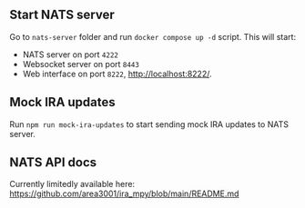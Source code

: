 ## Start NATS server

Go to `nats-server` folder and run `docker compose up -d` script. This will start:

- NATS server on port `4222`
- Websocket server on port `8443`
- Web interface on port `8222`, [http://localhost:8222/](http://localhost:8222/).

## Mock IRA updates

Run `npm run mock-ira-updates` to start sending mock IRA updates to NATS server.

## NATS API docs

Currently limitedly available here: https://github.com/area3001/ira_mpy/blob/main/README.md
